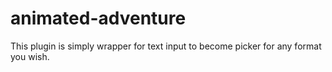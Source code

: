 animated-adventure
==================

This plugin is simply wrapper for text input to become picker for any format you wish. 
